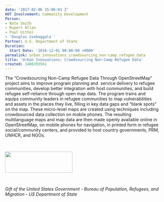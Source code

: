 ```yaml
---
date: '2017-02-06 15:06:01 Z'
HOT Involvement: Community Development
Person:
- Nate Smith
- Rupert Allan
- Paul Uithol
- 'Douglas Ssebaggala '
Partner: U.S. Department of State
Duration:
  Start Date: '2016-12-01 00:00:00 +0000'
permalink: urban_innovations_crowdsourcing_non-camp_refugee_data
title: 'Urban Innovations: Crowdsourcing Non-Camp Refugee Data'
created: 1486393561
---
```

<p>The “Crowdsourcing Non-Camp Refugee Data Through OpenStreetMap” project aims to improve program planning and&nbsp; service delivery to refugee communities, develop better integration with host communities, and build refugee self-reliance through open map data. The program trains and equips community leaders in refugee communities to map vulnerabilities and assets in the places they live, filling in key data gaps and “blank spots” on the map. These micro-level maps are created using techniques including crowdsourced data collection on mobile phones. The resulting multilanguage maps and map data are then made openly available online in OpenStreetMap, on mobile phones for navigation, in printed form in refugee social/community centers, and provided to host country governments, PRM, UNHCR, and NGOs.</p><p>&nbsp;</p><p><img src="https://hotosm.org/sites/default/files/styles/medium/public/usdos.jpg?itok=pNbdbLyX" alt="" width="220" height="69"></p><p>&nbsp;</p><p><em>Gift of the United States Government - Bureau of Population, Refugees, and Migration - US Department of State</em></p>
